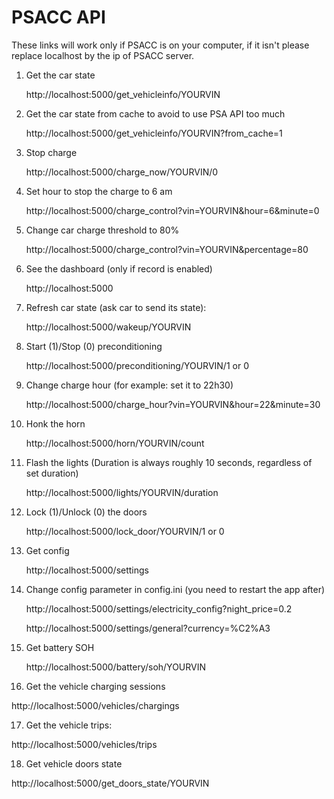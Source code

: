 # PSACC API
These links will work only if PSACC is on your computer, if it isn't please replace localhost by the ip of PSACC server.

1. Get the car state
    
   http://localhost:5000/get_vehicleinfo/YOURVIN

2. Get the car state from cache to avoid to use PSA API too much

   http://localhost:5000/get_vehicleinfo/YOURVIN?from_cache=1

3. Stop charge

   http://localhost:5000/charge_now/YOURVIN/0

4. Set hour to stop the charge to 6 am

   http://localhost:5000/charge_control?vin=YOURVIN&hour=6&minute=0 

5. Change car charge threshold to 80%

   http://localhost:5000/charge_control?vin=YOURVIN&percentage=80 

6. See the dashboard (only if record is enabled)

   http://localhost:5000

7. Refresh car state (ask car to send its state):

   http://localhost:5000/wakeup/YOURVIN

8. Start (1)/Stop (0) preconditioning

   http://localhost:5000/preconditioning/YOURVIN/1 or 0

9. Change charge hour (for example: set it to 22h30)

   http://localhost:5000/charge_hour?vin=YOURVIN&hour=22&minute=30

10. Honk the horn

    http://localhost:5000/horn/YOURVIN/count

11. Flash the lights (Duration is always roughly 10 seconds, regardless of set duration)

    http://localhost:5000/lights/YOURVIN/duration

12. Lock (1)/Unlock (0) the doors
   
    http://localhost:5000/lock_door/YOURVIN/1 or 0

13. Get config

    http://localhost:5000/settings

14. Change config parameter in config.ini (you need to restart the app after)

    http://localhost:5000/settings/electricity_config?night_price=0.2

    http://localhost:5000/settings/general?currency=%C2%A3

15. Get battery SOH

    http://localhost:5000/battery/soh/YOURVIN

16. Get the vehicle charging sessions
   
   http://localhost:5000/vehicles/chargings

17. Get the vehicle trips:
   
   http://localhost:5000/vehicles/trips

18. Get vehicle doors state

   http://localhost:5000/get_doors_state/YOURVIN